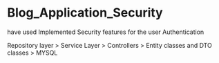 # Blog_Application_Security

have used Implemented Security features for the user Authentication 

Repository layer > Service Layer > Controllers > Entity classes and DTO classes > MYSQL 
